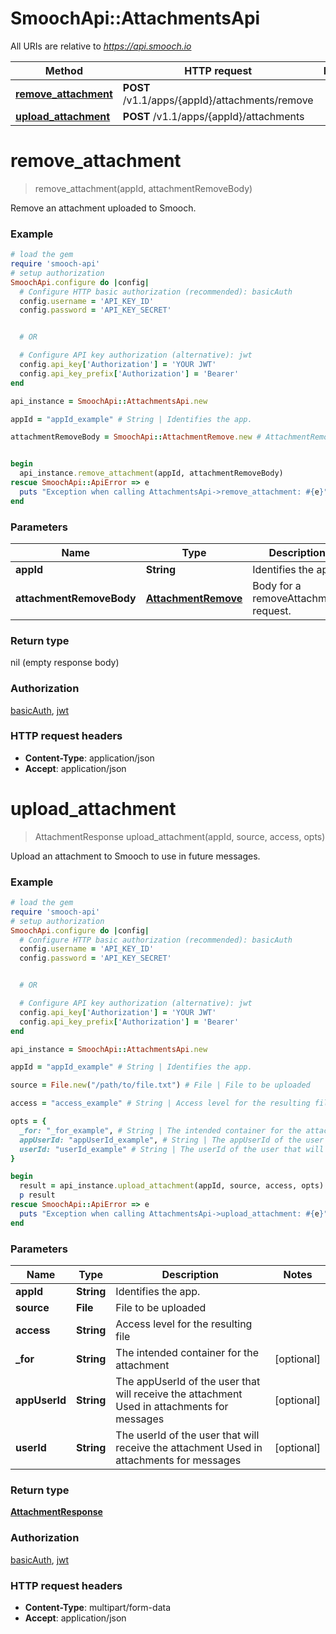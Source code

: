 # SmoochApi::AttachmentsApi

All URIs are relative to *https://api.smooch.io*

Method | HTTP request | Description
------------- | ------------- | -------------
[**remove_attachment**](AttachmentsApi.md#remove_attachment) | **POST** /v1.1/apps/{appId}/attachments/remove | 
[**upload_attachment**](AttachmentsApi.md#upload_attachment) | **POST** /v1.1/apps/{appId}/attachments | 


# **remove_attachment**
> remove_attachment(appId, attachmentRemoveBody)



Remove an attachment uploaded to Smooch.

### Example
```ruby
# load the gem
require 'smooch-api'
# setup authorization
SmoochApi.configure do |config|
  # Configure HTTP basic authorization (recommended): basicAuth
  config.username = 'API_KEY_ID'
  config.password = 'API_KEY_SECRET'


  # OR

  # Configure API key authorization (alternative): jwt
  config.api_key['Authorization'] = 'YOUR JWT'
  config.api_key_prefix['Authorization'] = 'Bearer'
end

api_instance = SmoochApi::AttachmentsApi.new

appId = "appId_example" # String | Identifies the app.

attachmentRemoveBody = SmoochApi::AttachmentRemove.new # AttachmentRemove | Body for a removeAttachment request. 


begin
  api_instance.remove_attachment(appId, attachmentRemoveBody)
rescue SmoochApi::ApiError => e
  puts "Exception when calling AttachmentsApi->remove_attachment: #{e}"
end
```

### Parameters

Name | Type | Description  | Notes
------------- | ------------- | ------------- | -------------
 **appId** | **String**| Identifies the app. | 
 **attachmentRemoveBody** | [**AttachmentRemove**](AttachmentRemove.md)| Body for a removeAttachment request.  | 

### Return type

nil (empty response body)

### Authorization

[basicAuth](../README.md#basicAuth), [jwt](../README.md#jwt)

### HTTP request headers

 - **Content-Type**: application/json
 - **Accept**: application/json



# **upload_attachment**
> AttachmentResponse upload_attachment(appId, source, access, opts)



Upload an attachment to Smooch to use in future messages.

### Example
```ruby
# load the gem
require 'smooch-api'
# setup authorization
SmoochApi.configure do |config|
  # Configure HTTP basic authorization (recommended): basicAuth
  config.username = 'API_KEY_ID'
  config.password = 'API_KEY_SECRET'


  # OR

  # Configure API key authorization (alternative): jwt
  config.api_key['Authorization'] = 'YOUR JWT'
  config.api_key_prefix['Authorization'] = 'Bearer'
end

api_instance = SmoochApi::AttachmentsApi.new

appId = "appId_example" # String | Identifies the app.

source = File.new("/path/to/file.txt") # File | File to be uploaded

access = "access_example" # String | Access level for the resulting file

opts = { 
  _for: "_for_example", # String | The intended container for the attachment
  appUserId: "appUserId_example", # String | The appUserId of the user that will receive the attachment Used in attachments for messages 
  userId: "userId_example" # String | The userId of the user that will receive the attachment Used in attachments for messages 
}

begin
  result = api_instance.upload_attachment(appId, source, access, opts)
  p result
rescue SmoochApi::ApiError => e
  puts "Exception when calling AttachmentsApi->upload_attachment: #{e}"
end
```

### Parameters

Name | Type | Description  | Notes
------------- | ------------- | ------------- | -------------
 **appId** | **String**| Identifies the app. | 
 **source** | **File**| File to be uploaded | 
 **access** | **String**| Access level for the resulting file | 
 **_for** | **String**| The intended container for the attachment | [optional] 
 **appUserId** | **String**| The appUserId of the user that will receive the attachment Used in attachments for messages  | [optional] 
 **userId** | **String**| The userId of the user that will receive the attachment Used in attachments for messages  | [optional] 

### Return type

[**AttachmentResponse**](AttachmentResponse.md)

### Authorization

[basicAuth](../README.md#basicAuth), [jwt](../README.md#jwt)

### HTTP request headers

 - **Content-Type**: multipart/form-data
 - **Accept**: application/json



